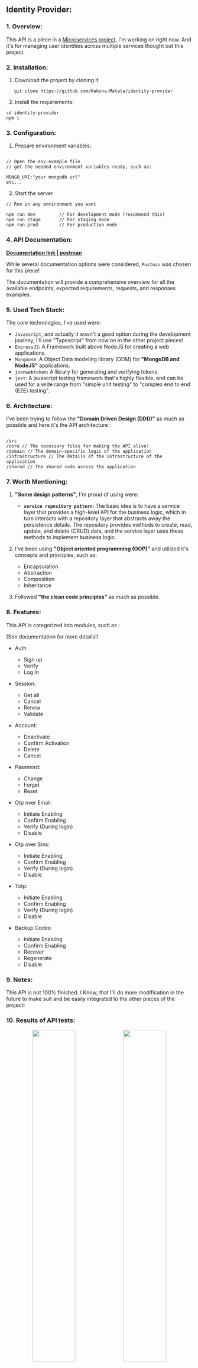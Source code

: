 ## Identity Provider:

### 1. Overview:

This API is a piece in a [Microservices project](https://github.com/hakona-Matata/), I'm working on right now. And it's for managing user identities across multiple services thought out this project.

### 2. Installation:

1.  Download the project by cloning it

```
   git clone https://github.com/Hakona-Matata/identity-provider
```

2. Install the requirements:

```
cd identity-provider
npm i
```

### 3. Configuration:

1. Prepare environment variables:

```

// Open the env.example file
// get the needed environment variables ready, such as:

MONGO_URI:"your mongodb url"
etc...

```

2. Start the server

```
// Run in any environment you want

npm run dev         // For development mode (recommend this)
npm run stage       // For staging mode
npm run prod        // For production mode

```

### 4. API Documentation:

[**Documentation link | postman**](https://documenter.getpostman.com/view/8694181/2s93eYTrWX)

While several documentation options were considered, `Postman` was chosen for this piece!

The documentation will provide a comprehensive overview for all the available endpoints, expected requirements, requests, and responses examples.

### 5. Used Tech Stack:

The core technologies, I've used were:

- `Javascript`, and actually it wasn't a good option during the development journey, I'll use "Typescript" from now on in the other project pieces!
- `ExpressJS`: A Framework built above NodeJS for creating a web applications.
- `Mongoose`: A Object Data modeling library (ODM) for **"MongoDB and NodeJS"** applications.
- `jsonwebtoken`: A library for generating and verifying tokens.
- `jest`: A javascript testing framework that's highly flexible, and can be used for a wide range from "simple unit testing" to "complex end to end (E2E) testing".

### 6. Architecture:

I've been trying to follow the **"Domain Driven Design (DDD)"** as much as possible and here it's the API architecture
:

```

/src
/core // The necessary files for making the API alive!
/domain // The domain-specific logic of the application
/infrastructure // The details of the infrastructure of the application
/shared // The shared code across the application

```

### 7. Worth Mentioning:

1. **"Some design patterns"**, I'm proud of using were:

   - **`service repository pattern`**: The basic idea is to have a service layer that provides a high-level API for the business logic, which in turn interacts with a repository layer that abstracts away the persistence details. The repository provides methods to create, read, update, and delete (CRUD) data, and the service layer uses these methods to implement business logic.

2. I've been using **"Object oriented programming (OOP)"** and utilized it's concepts and principles, such as:
   - Encapsulation
   - Abstraction
   - Composition
   - Inheritance
3. Followed **"the clean code principles"** as much as possible.

### 8. Features:

This API is categorized into modules, such as :

(See documentation for more details!)

- Auth

  - Sign up
  - Verify
  - Log In

- Session:

  - Get all
  - Cancel
  - Renew
  - Validate

- Account:

  - Deactivate
  - Confirm Activation
  - Delete
  - Cancel

- Password:

  - Change
  - Forget
  - Reset

- Otp over Email:

  - Initiate Enabling
  - Confirm Enabling
  - Verify (During login)
  - Disable

- Otp over Sms:

  - Initiate Enabling
  - Confirm Enabling
  - Verify (During login)
  - Disable

- Totp:

  - Initiate Enabling
  - Confirm Enabling
  - Verify (During login)
  - Disable

- Backup Codes:

  - Initiate Enabling
  - Confirm Enabling
  - Recover
  - Regenerate
  - Disable

### 9. Notes:

This API is not 100% finished. I Know, that I'll do more modification in the future to make suit and be easily integrated to the other pieces of the project!

### 10. Results of API tests:

<div align="center">
  <img src="./images/1.png" width="48%"/>
  <img src="./images/2.png" width="48%"/>
  <img src="./images/3.png" width="48%"/>
  <img src="./images/4.png" width="48%"/>
  <img src="./images/5.png" width="48%"/>
  <img src="./images/6.png" width="48%"/>
  <img src="./images/7.png" width="48%"/>
  <img src="./images/8.png" width="48%"/>
  <img src="./images/9.png" width="48%"/>
  <img src="./images/10.png" width="48%"/>
  <img src="./images/11.png" width="97%" >
</div>

### Snippet of postman documentation:

<div align="center">
  <img src="./images/12.png" width="97%"/>
</div>
